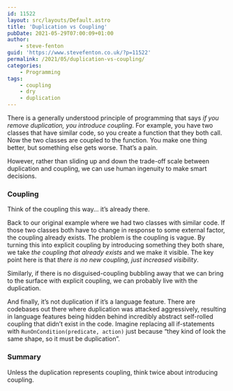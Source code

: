 ```yaml
---
id: 11522
layout: src/layouts/Default.astro
title: 'Duplication vs Coupling'
pubDate: 2021-05-29T07:00:09+01:00
author:
    - steve-fenton
guid: 'https://www.stevefenton.co.uk/?p=11522'
permalink: /2021/05/duplication-vs-coupling/
categories:
    - Programming
tags:
    - coupling
    - dry
    - duplication
---
```


There is a generally understood principle of programming that says *if you remove duplication, you introduce coupling*. For example, you have two classes that have similar code, so you create a function that they both call. Now the two classes are coupled to the function. You make one thing better, but something else gets worse. That’s a pain.

However, rather than sliding up and down the trade-off scale between duplication and coupling, we can use human ingenuity to make smart decisions.

### Coupling

Think of the coupling this way… it’s already there.

Back to our original example where we had two classes with similar code. If those two classes both have to change in response to some external factor, the coupling already exists. The problem is the coupling is vague. By turning this into explicit coupling by introducing something they both share, we take *the coupling that already exists* and we make it visible. The key point here is that *there is no new coupling, just increased visibility*.

Similarly, if there is no disguised-coupling bubbling away that we can bring to the surface with explicit coupling, we can probably live with the duplication.

And finally, it’s not duplication if it’s a language feature. There are codebases out there where duplication was attacked aggressively, resulting in language features being hidden behind incredibly abstract self-rolled coupling that didn’t exist in the code. Imagine replacing all if-statements with `RunOnCondition(predicate, action)` just because “they kind of look the same shape, so it must be duplication”.

### Summary

Unless the duplication represents coupling, think twice about introducing coupling.